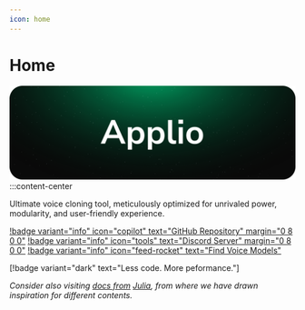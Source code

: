 ```yaml
---
icon: home
---
```


# Home

![](assets/Applio_Banner.png)
:::content-center

Ultimate voice cloning tool, meticulously optimized for unrivaled power, modularity, and user-friendly experience.

[!badge variant="info" icon="copilot" text="GitHub Repository" margin="0 8 0 0"](https://github.com/IAHispano/Applio)
[!badge variant="info" icon="tools" text="Discord Server" margin="0 8 0 0"](https://discord.com/invite/iahispano)
[!badge variant="info" icon="feed-rocket" text="Find Voice Models"](/Voice-Models/Voice-Models.md)

[!badge variant="dark" text="Less code. More peformance."]

*Consider also visiting [docs from](https://aihubdocs.github.io/en) [Julia](https://discordapp.com/users/791013455251374151), from where we have drawn inspiration for different contents.*


